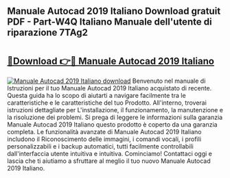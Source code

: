 ## Manuale Autocad 2019 Italiano Download gratuit PDF - Part-W4Q Italiano Manuale dell'utente di riparazione 7TAg2

# <h2><a href="http://dfgfqp.blite.top/?on=Manuale+Autocad+2019+Italiano">🔗Download 👉🔴 Manuale Autocad 2019 Italiano</a></h2>

[![Manuale Autocad 2019 Italiano download](https://i.imgur.com/lujVjoI.png)](http://dfgfqp.blite.top/?on=Manuale+Autocad+2019+Italiano)
Benvenuto nel manuale di Istruzioni per il tuo Manuale Autocad 2019 Italiano acquistato di recente. Questa guida ha lo scopo di aiutarti a navigare facilmente tra le caratteristiche e le caratteristiche del tuo Prodotto. All'interno, troverai istruzioni dettagliate per L'installazione, il funzionamento, la manutenzione e la risoluzione dei problemi. Si prega di leggere le informazioni sulla garanzia Manuale Autocad 2019 Italiano questo prodotto è coperto da una garanzia completa. Le funzionalità avanzate di Manuale Autocad 2019 Italiano includono il Riconoscimento delle immagini, i comandi vocali, i profili personalizzabili e i backup automatici, tutti facilmente controllabili dall'interfaccia utente intuitiva e intuitiva. Cominciamo! Contattaci oggi e lascia che ti aiutiamo a sfruttare al meglio il tuo nuovo Manuale Autocad 2019 Italiano.
